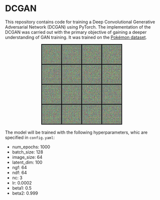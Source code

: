 # DCGAN
This repository contains code for training a Deep Convolutional Generative Adversarial Network (DCGAN) using PyTorch. 
The implementation of the DCGAN was carried out with the primary objective of gaining a deeper understanding of GAN training. 
It was trained on the [Pokémon dataset](https://www.kaggle.com/kvpratama/pokemon-images-dataset).

<p align="center">
  <img src="pokemon_animation.gif" alt="animated" />
</p>

The model will be trained with the following hyperparameters, whic are specified in `config.yaml`:
* num_epochs: 1000
* batch_size: 128
* image_size: 64
* latent_dim: 100
* ngf: 64
* ndf: 64
* nc: 3
* lr: 0.0002
* beta1: 0.5
* beta2: 0.999
